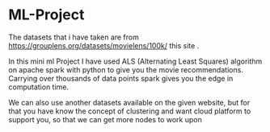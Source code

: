 # ML-Project


The datasets that i have taken are from  https://grouplens.org/datasets/movielens/100k/  this site .

In this mini ml Project I have used ALS (Alternating Least Squares) algorithm on apache spark with python to give you the movie recommendations.
Carrying over thousands of data points spark gives you the edge in computation time. 

We can also use another datasets available on the given website, but for that you have know the concept of clustering and want cloud platform to support you,
so that we can get more nodes to work upon 
